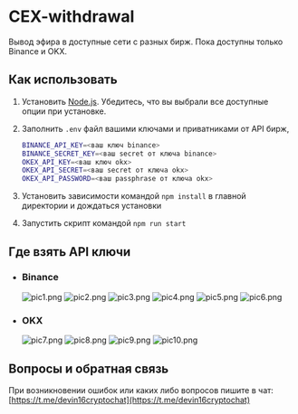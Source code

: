 # CEX-withdrawal

Вывод эфира в доступные сети с разных бирж.
Пока доступны только Binance и OKX.


## Как использовать

1. Установить [Node.js](https://nodejs.org/en). Убедитесь, что вы выбрали все доступные опции при установке.
2. Заполнить `.env` файл вашими ключами и приватниками от API бирж,

   ```bash
   BINANCE_API_KEY=<ваш ключ binance>
   BINANCE_SECRET_KEY=<ваш secret от ключа binance>
   OKEX_API_KEY=<ваш ключ okx>
   OKEX_API_SECRET=<ваш secret от ключа okx>
   OKEX_API_PASSWORD=<ваш passphrase от ключа okx>
   ```

3. Установить зависимости командой `npm install` в главной директории и дождаться установки
4. Запустить скрипт командой `npm run start`


## Где взять API ключи

- ### Binance

  ![pic1.png](https://i.imgur.com/lmCBEtB.png)
  ![pic2.png](https://i.imgur.com/OadzJwu.png)
  ![pic3.png](https://i.imgur.com/WTCw8QF.png)
  ![pic4.png](https://i.imgur.com/XYyXJVv.png)
  ![pic5.png](https://i.imgur.com/L2RI4rL.png)
  ![pic6.png](https://i.imgur.com/VOVYbLt.png)

- ### OKX

  ![pic7.png](https://i.imgur.com/T7C7vce.png)
  ![pic8.png](https://i.imgur.com/DmDe7zc.png)
  ![pic9.png](https://i.imgur.com/emGGl0T.png)
  ![pic10.png](https://i.imgur.com/tHWbCJj.png)


## Вопросы и обратная связь

При возникновении ошибок или каких либо вопросов пишите в чат: [https://t.me/devin16cryptochat](https://t.me/devin16cryptochat)
